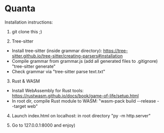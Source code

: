 # Quanta

Installation instructions:

1. git clone this ;)

2. Tree-sitter
 - Install tree-sitter (inside grammar directory): https://tree-sitter.github.io/tree-sitter/creating-parsers#installation
  - Compile grammar from grammar.js (add all generated files to .gitignore) "tree-sitter generate"
  - Check grammar via "tree-sitter parse text.txt"

3. Rust & WASM
 - Install WebAssembly for Rust tools: https://rustwasm.github.io/docs/book/game-of-life/setup.html
- In root dir, compile Rust module to WASM: "wasm-pack build --release --target web"

4. Launch index.html on localhost: in root directory "py -m http.server"

5. Go to 127.0.0.1:8000 and enjoy)
